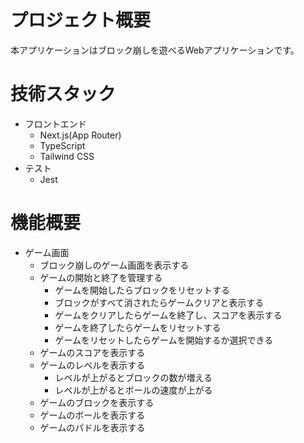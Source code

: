 # プロジェクト概要

本アプリケーションはブロック崩しを遊べるWebアプリケーションです。

# 技術スタック

- フロントエンド
    - Next.js(App Router)
    - TypeScript
    - Tailwind CSS
- テスト
    - Jest

# 機能概要

- ゲーム画面
    - ブロック崩しのゲーム画面を表示する
    - ゲームの開始と終了を管理する
        - ゲームを開始したらブロックをリセットする
        - ブロックがすべて消されたらゲームクリアと表示する
        - ゲームをクリアしたらゲームを終了し、スコアを表示する
        - ゲームを終了したらゲームをリセットする
        - ゲームをリセットしたらゲームを開始するか選択できる
    - ゲームのスコアを表示する
    - ゲームのレベルを表示する
        - レベルが上がるとブロックの数が増える
        - レベルが上がるとボールの速度が上がる
    - ゲームのブロックを表示する
    - ゲームのボールを表示する
    - ゲームのパドルを表示する
